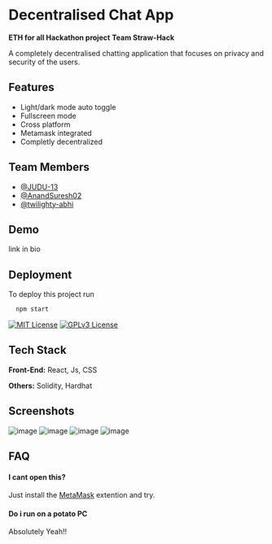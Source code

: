 
# Decentralised Chat App
**ETH for all Hackathon project**
**Team Straw-Hack**


A completely decentralised chatting application that focuses on privacy and security of the users. 


## Features

- Light/dark mode auto toggle
- Fullscreen mode
- Cross platform
- Metamask integrated
- Completly decentralized 

## Team Members

- [@JUDU-13](https://github.com/JUDU-13)
- [@AnandSuresh02](https://github.com/AnandSuresh02)
- [@twilighty-abhi](https://github.com/twilighty-abhi)



## Demo
link in bio


## Deployment

To deploy this project run

```bash
  npm start
```




[![MIT License](https://img.shields.io/badge/License-MIT-green.svg)](https://choosealicense.com/licenses/mit/)
[![GPLv3 License](https://img.shields.io/badge/License-GPL%20v3-yellow.svg)](https://opensource.org/licenses/)


## Tech Stack

**Front-End:** React, Js, CSS

**Others:** Solidity, Hardhat


## Screenshots

![image](https://user-images.githubusercontent.com/79564956/219855575-1c98d34a-1895-4ce4-9bc5-2a5dc388feff.png)
![image](https://user-images.githubusercontent.com/79564956/219855589-ae09ac53-6b49-4ea6-842f-9c9c4ec05cd8.png)
![image](https://user-images.githubusercontent.com/79564956/219855634-37aac158-472b-4897-9f9c-7bfd77057d46.png)
![image](https://user-images.githubusercontent.com/79564956/219855775-1221d929-69c5-488a-903e-a5c8518d55a6.png)




## FAQ

#### I cant open this?

Just install the [MetaMask](https://metamask.io/) extention and try. 

#### Do i run on a potato PC

Absolutely Yeah!!
